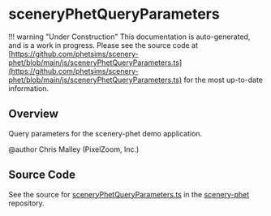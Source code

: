 # sceneryPhetQueryParameters

!!! warning "Under Construction"
    This documentation is auto-generated, and is a work in progress. Please see the source code at
    [https://github.com/phetsims/scenery-phet/blob/main/js/sceneryPhetQueryParameters.ts](https://github.com/phetsims/scenery-phet/blob/main/js/sceneryPhetQueryParameters.ts) for the most up-to-date information.

## Overview

Query parameters for the scenery-phet demo application.

@author Chris Malley (PixelZoom, Inc.)



## Source Code

See the source for [sceneryPhetQueryParameters.ts](https://github.com/phetsims/scenery-phet/blob/main/js/sceneryPhetQueryParameters.ts) in the [scenery-phet](https://github.com/phetsims/scenery-phet) repository.
